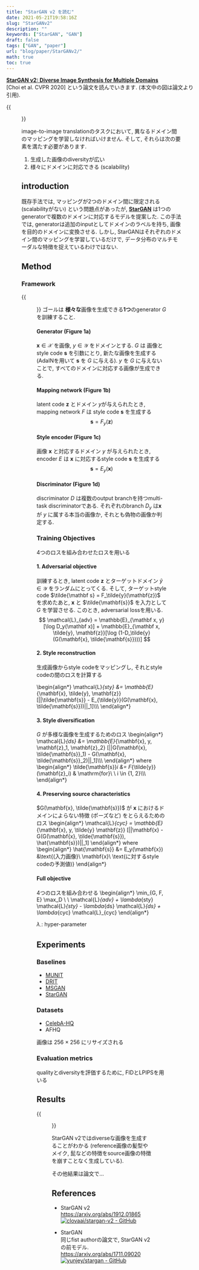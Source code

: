 ```yaml
---
title: "StarGAN v2 を読む"
date: 2021-05-21T19:58:16Z
slug: "StarGANv2"
description: ""
keywords: ["StarGAN", "GAN"]
draft: false
tags: ["GAN", "paper"]
url: "blog/paper/StarGANv2/"
math: true
toc: true
---
```


[**StarGAN v2: Diverse Image Synthesis for Multiple Domains**](https://arxiv.org/abs/1912.01865)   
[Choi et al. CVPR 2020] という論文を読んでいきます. (本文中の図は論文より引用).


{{<figure src="images/Synth_result.png" caption="Synthesis Result">}}

image-to-image translationのタスクにおいて, 異なるドメイン間のマッピングを学習しなければいけません.
そして, それらは次の要素を満たす必要があります. 
1. 生成した画像のdiversityが広い
2. 様々にドメインに対応できる (scalability)

## introduction
既存手法では, マッピングが2つのドメイン間に限定される (scalabilityがない) という問題点があったが,
[**StarGAN**](https://arxiv.org/abs/1711.09020) は1つのgeneratorで複数のドメインに対応するモデルを提案した.
この手法では, generatorは追加のinputとしてドメインのラベルを持ち, 画像を目的のドメインに変換させる. しかし, 
StarGANはそれぞれのドメイン間のマッピングを学習しているだけで, データ分布のマルチモーダルな特徴を捉えているわけではない.

## Method 
### Framework
{{<figure src="images/overview.png" caption="Overview">}}
ゴールは **様々な**画像を生成できる**1つ**のgenerator $G$ を訓練すること.
#### Generator (Figure 1a)
$\mathbf x \in \mathcal{X}$ を画像, $y \in \mathcal{Y}$ をドメインとする.
$G$ は 画像とstyle code $\mathbf s$ を引数にとり, 新たな画像を生成する (AdaINを用いて $\mathbf s$ を $G$ に与える).
$y$ を $G$ に与えないことで, すべてのドメインに対応する画像が生成できる.

#### Mapping network (Figure 1b)
latent code $\mathbf z$ とドメイン $y$が与えられたとき, 
mapping network $F$ は style code $\mathbf{s}$ を生成する
$$
\mathbf s = F_y (\mathbf z)
$$

#### Style encoder (Figure 1c)
画像 $\mathbf{x}$ と対応するドメイン $y$ が与えられたとき, 
encoder $E$ は $\mathbf x$ に対応するstyle code $\mathbf s$ を生成する
$$
\mathbf s = E_y(\mathbf x)
$$


#### Discriminator (Figure 1d)
discriminator $D$ は複数のoutput branchを持つmulti-task discriminatorである.
それぞれのbranch $D_y$ は$\mathbf x$ が $y$ に属する本当の画像か, それとも偽物の画像か判定する.

### Training Objectives
4つのロスを組み合わせたロスを用いる
#### 1. Adversarial objective
訓練するとき, latent code $\mathbf z$ とターゲットドメイン $\tilde y \in \mathcal{Y}$ をランダムにとってくる.
そして, ターゲットstyle code $\tilde{\mathbf s} = F_\tilde{y}(\mathbf{z})$ を求めたあと,
$\mathbf{x}$ と $\tilde{\mathbf{s}}$ を入力として $G$ を学習させる.
このとき, adversarial lossを用いる.
$$
\mathcal{L}_{adv} = \mathbb{E}_{\mathbf x, y}[\log D_y(\mathbf x)] + \mathbb{E}_{\mathbf x, \tilde{y}, \mathbf{z}}[\log (1-D_\tilde{y}(G(\mathbf{x}, \tilde{\mathbf{s}})))]
$$

#### 2. Style reconstruction
生成画像からstyle codeをマッピングし, それとstyle codeの間のロスを計算する

\begin{align*}
\mathcal{L}_{sty} &= \mathbb{E}_{\mathbf{x}, \tilde{y}, \mathbf{z}} [||\tilde{\mathbf{s}} - E_{\tilde{y}}(G(\mathbf{x}, \tilde{\mathbf{s}}))||_1]\\\\\\
\end{align*}


#### 3. Style diversification
$G$ が多様な画像を生成するためのロス
\begin{align*}
\mathcal{L}_{ds} &=  \mathbb{E}_{\mathbf{x}, y, \mathbf{z}_1, \mathbf{z}_2} [||G(\mathbf{x}, \tilde{\mathbf{s}}_1) - G(\mathbf{x}, \tilde{\mathbf{s}}_2)||_1]\\\\\\
\end{align*}
where
\begin{align*}
\tilde{\mathbf{s}}_i &= F_{\tilde{y}} (\mathbf{z}_i) & \mathrm{for}\ \ i \in \{1, 2\}\\\\\\
\end{align*}

#### 4. Preserving source characteristics
$G(\mathbf{x}, \tilde{\mathbf{s}})$ が $\mathbf{x}$ におけるドメインによらない特徴 (ポーズなど) をとらえるためのロス
\begin{align*}
\mathcal{L}_{cyc} = \mathbb{E}_{\mathbf{x}, y, \tilde{y} \mathbf{z}} [||\mathbf{x} - G(G(\mathbf{x}, \tilde{\mathbf{s}}), \hat{\mathbf{s}})||_1]
\end{align*}
where
\begin{align*}
\hat{\mathbf{s}} &= E_y(\mathbf{x}) &\text{(入力画像}\ \mathbf{x}\ \text{に対するstyle codeの予測値)}
\end{align*}
#### Full objective
4つのロスを組み合わせる
\begin{align*}
\min_{G, F, E} \max_D \ \  \mathcal{L}_{adv} + \lambda_{sty} \mathcal{L}_{sty} - \lambda_{ds} \mathcal{L}_{ds} + \lambda_{cyc} \mathcal{L}_{cyc}
\end{align*}

$\lambda_\cdot$: hyper-parameter


## Experiments
### Baselines
- [MUNIT](https://arxiv.org/abs/1804.04732)
- [DRIT](https://arxiv.org/abs/1808.00948)
- [MSGAN](https://arxiv.org/abs/1903.05628)
- [StarGAN](https://arxiv.org/abs/1912.01865)

### Datasets
- [CelebA-HQ](https://arxiv.org/abs/1710.10196)
- AFHQ  

画像は 256 $\times$ 256 にリサイズされる

### Evaluation metrics
qualityとdiversityを評価するために, FIDとLPIPSを用いる

## Results
{{<figure src="images/Ref-guided-res.png" caption="Reference-guided image synthesis results on CelebA-HQ">}}

StarGAN v2ではdiverseな画像を生成することがわかる (reference画像の髪型やメイク, 髭などの特徴をsource画像の特徴を崩すことなく生成している).

その他結果は論文で...

## References
- StarGAN v2  
https://arxiv.org/abs/1912.01865
[![clovaai/stargan-v2 - GitHub](https://gh-card.dev/repos/clovaai/stargan-v2.svg)](https://github.com/clovaai/stargan-v)

- StarGAN  
同じfist authorの論文で, StarGAN v2の前モデル.
https://arxiv.org/abs/1711.09020
[![yunjey/stargan - GitHub](https://gh-card.dev/repos/yunjey/stargan.svg)](https://github.com/yunjey/stargan)

